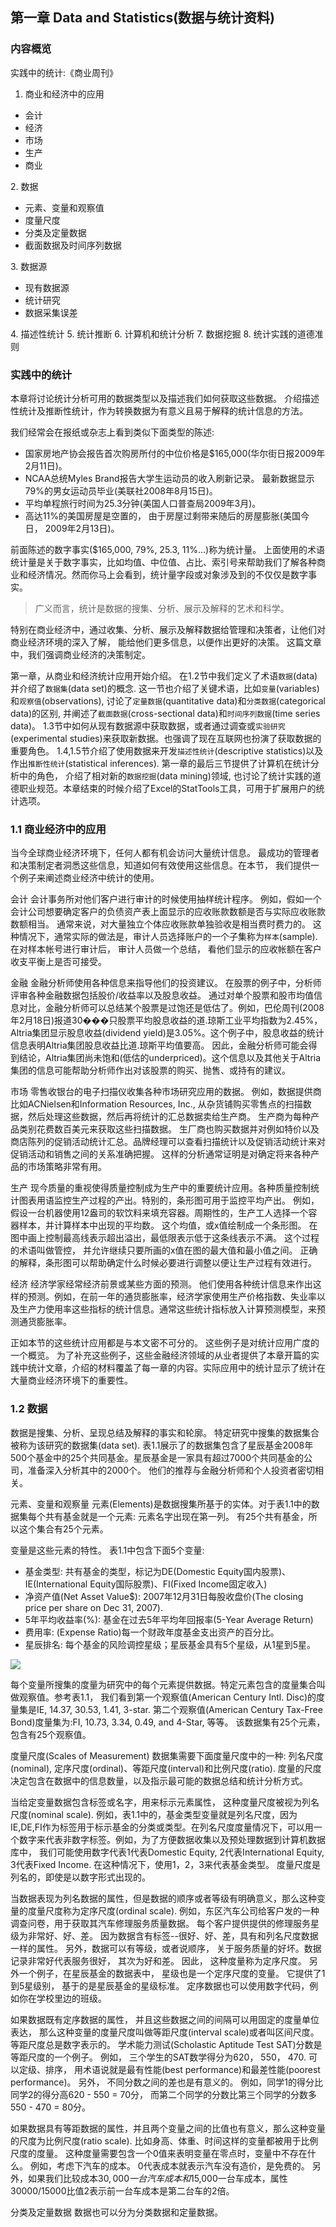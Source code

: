 ## 第一章 Data and Statistics(数据与统计资料)

### 内容概览
  实践中的统计:《商业周刊》
  1. 商业和经济中的应用
  <ul>
    <li>会计</li>
    <li>经济</li>
    <li>市场</li>
    <li>生产</li>
    <li>商业</li>
  </ul>
  2. 数据
  <ul>
    <li>元素、变量和观察值</li>
    <li>度量尺度</li>
    <li>分类及定量数据</li>
    <li>截面数据及时间序列数据</li>
  </ul>
  3. 数据源
  <ul>
    <li>现有数据源</li>
    <li>统计研究</li>
    <li>数据采集误差</li>
  </ul>
  4. 描述性统计
  5. 统计推断
  6. 计算机和统计分析
  7. 数据挖掘
  8. 统计实践的道德准则
  

### 实践中的统计

  本章将讨论统计分析可用的数据类型以及描述我们如何获取这些数据。 介绍描述性统计及推断性统计，作为转换数据为有意义且易于解释的统计信息的方法。

  我们经常会在报纸或杂志上看到类似下面类型的陈述:
  * 国家房地产协会报告首次购房所付的中位价格是$165,000(华尔街日报2009年2月11日)。
  * NCAA总统Myles Brand报告大学生运动员的收入刷新记录。 最新数据显示79%的男女运动员毕业(美联社2008年8月15日)。
  * 平均单程旅行时间为25.3分钟(美国人口普查局2009年3月)。
  * 高达11%的美国房屋是空置的， 由于房屋过剩带来随后的房屋膨胀(美国今日， 2009年2月13日)。
  
  前面陈述的数字事实($165,000, 79%, 25.3, 11%...)称为统计量。 上面使用的术语统计量是关于数字事实，比如均值、中位值、占比、索引号来帮助我们了解各种商业和经济情况。然而你马上会看到，统计量字段或对象涉及到的不仅仅是数字事实。 

> 广义而言，统计是数据的搜集、分析、展示及解释的艺术和科学。

  特别在商业经济中，通过收集、分析、展示及解释数据给管理和决策者，让他们对商业经济环境的深入了解， 能给他们更多信息，以便作出更好的决策。 这篇文章中，我们强调商业经济的决策制定。
  
  第一章，从商业和经济统计应用开始介绍。 
  在1.2节中我们定义了术语`数据`(data)并介绍了`数据集`(data set)的概念. 这一节也介绍了关键术语，比如`变量`(variables)和`观察值`(observations), 讨论了`定量数据`(quantitative data)和`分类数据`(categorical data)的区别, 并阐述了`截面数据`(cross-sectional data)和`时间序列数据`(time series data)。
  1.3节中如何从现有数据源中获取数据，或者通过调查或`实验研究`(experimental studies)来获取新数据。也强调了现在互联网也扮演了获取数据的重要角色。
  1.4,1.5节介绍了使用数据来开发`描述性统计`(descriptive statistics)以及作出`推断性统计`(statistical inferences).
  第一章的最后三节提供了计算机在统计分析中的角色， 介绍了相对新的`数据挖掘`(data mining)领域, 也讨论了统计实践的道德职业规范。本章结束的时候介绍了Excel的StatTools工具，可用于扩展用户的统计选项。
  
### 1.1 商业经济中的应用
  当今全球商业经济环境下，任何人都有机会访问大量统计信息。 最成功的管理者和决策制定者洞悉这些信息，知道如何有效使用这些信息。在本节， 我们提供一个例子来阐述商业经济中统计的使用。
  
  会计
  会计事务所对他们客户进行审计的时候使用抽样统计程序。 例如，假如一个会计公司想要确定客户的负债资产表上面显示的应收账款数额是否与实际应收账款数额相当。 通常来说，对大量独立个体应收账款单独验收是相当费时费力的。 这种情况下，通常实际的做法是，审计人员选择账户的一个子集称为`样本`(sample). 在对样本帐号进行审计后， 审计人员做一个总结， 看他们显示的应收帐额在客户收支平衡上是否可接受。
  
  金融
  金融分析师使用各种信息来指导他们的投资建议。 在股票的例子中，分析师评审各种金融数据包括股价/收益率以及股息收益。 通过对单个股票和股市均值信息对比，金融分析师可以总结某个股票是过饱还是低估了。例如，巴伦周刊(2008年2月18日)报道30���只股票平均股息收益的道.琼斯工业平均指数为2.45%，Altria集团显示股息收益(dividend yield)是3.05%。这个例子中，股息收益的统计信息表明Altria集团股息收益比道.琼斯平均值要高。 因此，金融分析师可能会得到结论，Altria集团尚未饱和(低估的underpriced)。这个信息以及其他关于Altria集团的信息可能帮助分析师作出对该股票的购买、抛售、或持有的建议。
  
  市场
  零售收银台的电子扫描仪收集各种市场研究应用的数据。 例如，数据提供商比如ACNielsen和Information Resources, Inc., 从杂货铺购买零售点的扫描数据，然后处理这些数据，然后再将统计的汇总数据卖给生产商。 生产商为每种产品类别花费数百美元来获取这些扫描数据。 生厂商也购买数据并对例如特价以及商店陈列的促销活动统计汇总。品牌经理可以查看扫描统计以及促销活动统计来对促销活动和销售之间的关系准确把握。 这样的分析通常证明是对确定将来各种产品的市场策略非常有用。
  
  生产
  现今质量的重视使得质量控制成为生产中的重要统计应用。各种质量控制统计图表用语监控生产过程的产出。特别的，条形图可用于监控平均产出。 例如，假设一台机器使用12盎司的软饮料来填充容器。周期性的，生产工人选择一个容器样本，并计算样本中出现的平均数。 这个均值，或x值绘制成一个条形图。 在图中画上控制最高线表示超出溢出，最低限表示低于这条线表示不满。 这个过程的术语叫做管控， 并允许继续只要所画的x值在图的最大值和最小值之间。 正确的解释，条形图可以帮助确定什么时候必要进行调整以便让生产过程有效进行。
  
  经济
  经济学家经常经济前景或某些方面的预测。 他们使用各种统计信息来作出这样的预测。例如，在前一年的通货膨胀率，经济学家使用生产价格指数、失业率以及生产力使用率这些指标的统计信息。通常这些统计指标放入计算预测模型，来预测通货膨胀率。
  
  正如本节的这些统计应用都是与本文密不可分的。 这些例子是对统计应用广度的一个概览。 为了补充这些例子，这些金融经济领域的从业者提供了本章开篇的实践中统计文章，介绍的材料覆盖了每一章的内容。实际应用中的统计显示了统计在大量商业经济环境下的重要性。
  
### 1.2 数据
  数据是搜集、分析、呈现总结及解释的事实和轮廓。 特定研究中搜集的数据集合被称为该研究的数据集(data set). 表1.1展示了的数据集包含了星辰基金2008年500个基金中的25个共同基金。星辰基金是一家具有超过7000个共同基金的公司，准备深入分析其中的2000个。 他们的推荐与金融分析师和个人投资者密切相关。
  
  元素、变量和观察量
  元素(Elements)是数据搜集所基于的实体。对于表1.1中的数据集每个共有基金就是一个元素: 元素名字出现在第一列。 有25个共有基金，所以这个集合有25个元素。
  
  变量是这些元素的特性。 表1.1中包含下面5个变量:
  * 基金类型: 共有基金的类型，标记为DE(Domestic Equity国内股票)、IE(International Equity国际股票)、FI(Fixed Income固定收入)
  * 净资产值(Net Asset Value$): 2007年12月31日每股收盘价(The closing price per share on Dec 31, 2007).
  * 5年平均收益率(%): 基金在过去5年平均年回报率(5-Year Average Return)
  * 费用率: (Expense Ratio)每一个财政年度基金支出资产的百分比。
  * 星辰排名: 每个基金的风险调控星级；星辰基金具有5个星级，从1星到5星。
  
  ![](https://github.com/walkerqiao/walkman/blob/master/images/da/sfbe_morningstar_funds.png)

  每个变量所搜集的度量为研究中的每个元素提供数据。特定元素包含的度量集合叫做观察值。参考表1.1， 我们看到第一个观察值(American Century Intl. Disc)的度量集是IE, 14.37, 30.53, 1.41, 3-star. 第二个观察值(American Century Tax-Free Bond)度量集为:FI, 10.73, 3.34, 0.49, and 4-Star, 等等。 该数据集有25个元素，包含有25个观察值。
  
  度量尺度(Scales of Measurement)
  数据集需要下面度量尺度中的一种: 列名尺度(nominal), 定序尺度(ordinal)、等距尺度(interval)和比例尺度(ratio). 度量的尺度决定包含在数据中的信息数量，以及指示最可能的数据总结和统计分析方式。
  
  当给定变量数据包含标签或名字，用来标示元素属性， 这种度量尺度被视为列名尺度(nominal scale). 例如，表1.1中的，基金类型变量就是列名尺度，因为IE,DE,FI作为标签用于标示基金的分类或类型。在列名尺度度量情况下，可以用一个数字来代表非数字标签。例如，为了方便数据收集以及预处理数据到计算机数据库中， 我们可能使用数字代表1代表Domestic Equity, 2代表International Equity, 3代表Fixed Income. 在这种情况下，使用1，2，3来代表基金类型。 度量尺度是列名的，即使是以数字形式出现的。
  
  当数据表现为列名数据的属性，但是数据的顺序或者等级有明确意义，那么这种变量的度量尺度称为定序尺度(ordinal scale). 例如，东区汽车公司给客户发的一种调查问卷，用于获取其汽车修理服务质量数据。 每个客户提供提供的修理服务星级为非常好、好、差。 因为数据含有标签--很好、好、差，具有和列名尺度数据一样的属性。 另外，数据可以有等级，或者说顺序， 关于服务质量的好坏。数据记录非常好代表服务很好， 其次为好和差。 因此， 这种度量称为定序尺度。 另外一个例子，在星辰基金的数据表中， 星级也是一个定序尺度的变量。 它提供了1到5星级别， 基于的是星辰基金的星级标准。 定序数据也可以使用数字代码，例如你在学校里边的班级。
  
  如果数据既有定序数据的属性， 并且这些数据之间的间隔可以用固定的度量单位表达， 那么这种变量的度量尺度叫做等距尺度(interval scale)或者叫区间尺度。 等距尺度总是数字表示的。 学术能力测试(Scholastic Aptitude Test SAT)分数是等距尺度的一个例子。 例如， 三个学生的SAT数学得分为620， 550， 470. 可以定级、排序， 用术语说就是最有性能(best performance)和最差性能(poorest performance)。 另外， 不同分数之间的差也是有意义的。 例如，同学1的得分比同学2的得分高620 - 550 = 70分， 而第二个同学的分数比第三个同学的分数多550 - 470 = 80分。
  
  如果数据具有等距数据的属性，并且两个变量之间的比值也有意义，那么这种变量的尺度为比例尺度(ratio scale). 比如身高、体重、时间这样的变量都被用于比例尺度的度量。 这种度量需要包含一个0值来表明变量在零点时，变量中不存在什么。
  例如，考虑下汽车的成本。 0代表成本就表示汽车没有造价，是免费的。 另外，如果我们比较成本$30,000一台汽车成本和$15,000一台车成本，属性30000/15000比值2表示前一台车成本是第二台车的2倍。
  
  分类及定量数据
  数据也可以分为分类数据和定量数据。 
